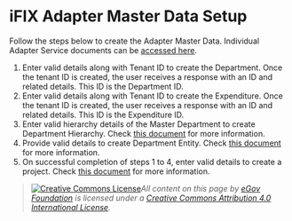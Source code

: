 # iFIX Adapter Master Data Setup

Follow the steps below to create the Adapter Master Data. Individual Adapter Service documents can be [accessed here](./).

1. Enter valid details along with Tenant ID to create the Department. Once the tenant ID is created, the user receives a response with an ID and related details. This ID is the Department ID.
2. Enter valid details along with Tenant ID to create the Expenditure. Once the tenant ID is created, the user receives a response with an ID and related details. This ID is the Expenditure ID.
3. Enter valid hierarchy details of the Master Department to create Department Hierarchy. Check [this document](../../../platform/configuration/services/department-entity-service.md#department-hierarchy-api-with-example) for more information.
4. Provide valid details to create Department Entity. Check [this document](../../../platform/configuration/services/department-entity-service.md#department-hierarchy-api-with-example) for more information.
5. On successful completion of steps 1 to 4, enter valid details to create a project. Check [this document](../../../platform/configuration/services/department-entity-service.md#department-hierarchy-api-with-example) for more information.

> [![Creative Commons License](https://i.creativecommons.org/l/by/4.0/80x15.png)_​_](http://creativecommons.org/licenses/by/4.0/)_All content on this page by_ [_eGov Foundation_](https://egov.org.in/) _is licensed under a_ [_Creative Commons Attribution 4.0 International License_](http://creativecommons.org/licenses/by/4.0/)_._
